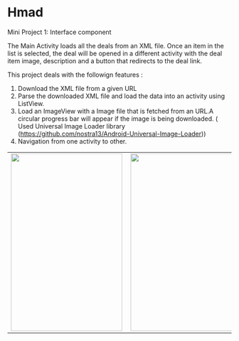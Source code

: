 # Hmad
Mini Project 1: Interface component

The Main Activity loads all the deals from an XML file. Once an item in the list is selected, the deal will be opened in a different activity with the deal item image, description and a button that redirects to the deal link.

This project deals with the followign features :

1. Download the XML file from a given URL
2. Parse the downloaded XML file and load the data into an activity using ListView.
3. Load an ImageView with a Image file that is fetched from an URL.A circular progress bar will appear if the image is
   being downloaded. ( Used Universal Image Loader library (https://github.com/nostra13/Android-Universal-Image-Loader))
4. Navigation from one activity to other.


<table border=0>
<tr>
<td><a href="https://s3.amazonaws.com/pushbullet-uploads/ujAlv9qanxA-83Whkbg0N7BK4wanXAG3F4SwoK4v3F6M/Screenshot_2015-03-03-16-01-39.png"><img src="https://s3.amazonaws.com/pushbullet-uploads/ujAlv9qanxA-83Whkbg0N7BK4wanXAG3F4SwoK4v3F6M/Screenshot_2015-03-03-16-01-39.png" align="left" height="400" width="250" ></a></td>
<td><a href="https://s3.amazonaws.com/pushbullet-uploads/ujAlv9qanxA-ZRbO9cmdSB8iZs862D684T7W3RFOXyg7/Screenshot_2015-03-03-16-01-45.png"><img src="https://s3.amazonaws.com/pushbullet-uploads/ujAlv9qanxA-ZRbO9cmdSB8iZs862D684T7W3RFOXyg7/Screenshot_2015-03-03-16-01-45.png" align="left" height="400" width="250" ></a></td>
<td><a href="https://s3.amazonaws.com/pushbullet-uploads/ujAlv9qanxA-AApLBxm9R2XyLVLugivXaKad3GzDefN5/Screenshot_2015-03-03-16-23-29.png"><img src="https://s3.amazonaws.com/pushbullet-uploads/ujAlv9qanxA-AApLBxm9R2XyLVLugivXaKad3GzDefN5/Screenshot_2015-03-03-16-23-29.png" align="left" height="400" width="250" ></a>
</td>
</tr>
</table>
